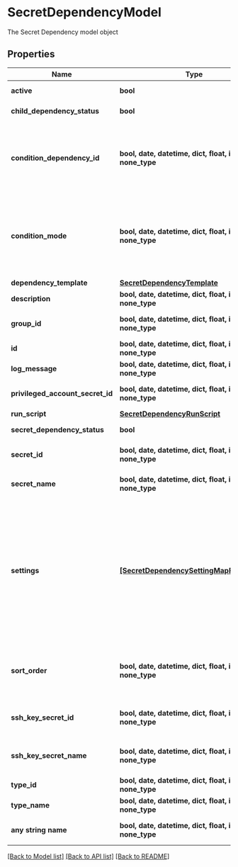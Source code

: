 # SecretDependencyModel

The Secret Dependency model object

## Properties
Name | Type | Description | Notes
------------ | ------------- | ------------- | -------------
**active** | **bool** | Whether or not the Secret Dependency is active. | [optional] 
**child_dependency_status** | **bool** | The last run status of the child Secret Dependency. | [optional] 
**condition_dependency_id** | **bool, date, datetime, dict, float, int, list, str, none_type** | The Id of the dependency that will be looked at when  Condition Mode is set to &#39;DEPENDENCYPASS&#39;, &#39;DEPENDENCYFAIL&#39;. The Dependency must have a SortOrder lower than the current one. | [optional] 
**condition_mode** | **bool, date, datetime, dict, float, int, list, str, none_type** | Condition Mode governs if this dependency&#39;s run relies on the result of other dependencies above it. The Default is ALWAYSRUN. Other values maybe &#39;All Pass&#39;, &#39;Any Fail&#39;, &#39;DEPENDENCYPASS&#39;, &#39;DEPENDENCYFAIL&#39;. | [optional] 
**dependency_template** | [**SecretDependencyTemplate**](SecretDependencyTemplate.md) |  | [optional] 
**description** | **bool, date, datetime, dict, float, int, list, str, none_type** | A description for the Secret Dependency. | [optional] 
**group_id** | **bool, date, datetime, dict, float, int, list, str, none_type** | The Id of the Dependency Group that contains the Secret Dependency. | [optional] 
**id** | **bool, date, datetime, dict, float, int, list, str, none_type** | The Id of the Secret Dependency. | [optional] 
**log_message** | **bool, date, datetime, dict, float, int, list, str, none_type** | The last Log message for the Secret Dependency. | [optional] 
**privileged_account_secret_id** | **bool, date, datetime, dict, float, int, list, str, none_type** | The Id of the Privileged Secret that the Secret Dependency will use to run. | [optional] 
**run_script** | [**SecretDependencyRunScript**](SecretDependencyRunScript.md) |  | [optional] 
**secret_dependency_status** | **bool** | The last run status of the Secret Dependency. | [optional] 
**secret_id** | **bool, date, datetime, dict, float, int, list, str, none_type** | The Id of the Secret that the Secret Dependency is assigned to. | [optional] 
**secret_name** | **bool, date, datetime, dict, float, int, list, str, none_type** | The Name of the Secret that the Secret Dependency is assigned to. | [optional] 
**settings** | [**[SecretDependencySettingMapForDisplay]**](SecretDependencySettingMapForDisplay.md) | The Settings used by the Secret Dependency. (Ex: WaitBeforeSeconds, Database, Port, SSHKeyDigest). If a setting exists with the same name (or intent in the case of Port and SqlPort) as a field on the Dependency template&#39;s DependencyScanItemFields collection, the value assigned to the setting takes precedence and will overwrite the corresponding DependencyScanItemField. | [optional] 
**sort_order** | **bool, date, datetime, dict, float, int, list, str, none_type** | The sort order of the Secret Dependency in the group.  Determines the order of execution of the dependencies within a group. | [optional] 
**ssh_key_secret_id** | **bool, date, datetime, dict, float, int, list, str, none_type** | The Id of the Secret containing the SSH key. (If dependency is tied to SSH key Secret | [optional] 
**ssh_key_secret_name** | **bool, date, datetime, dict, float, int, list, str, none_type** | The Name of the Secret containing the SSH key. (If dependency is tied to SSH key Secret | [optional] 
**type_id** | **bool, date, datetime, dict, float, int, list, str, none_type** | The Id of the type of Secret Dependency. | [optional] 
**type_name** | **bool, date, datetime, dict, float, int, list, str, none_type** | The name of the type of Secret Dependency. | [optional] 
**any string name** | **bool, date, datetime, dict, float, int, list, str, none_type** | any string name can be used but the value must be the correct type | [optional]

[[Back to Model list]](../README.md#documentation-for-models) [[Back to API list]](../README.md#documentation-for-api-endpoints) [[Back to README]](../README.md)


